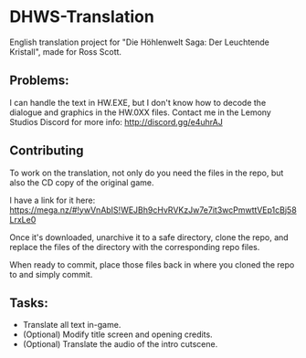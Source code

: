 # DHWS-Translation
English translation project for "Die Höhlenwelt Saga: Der Leuchtende Kristall", made for Ross Scott.

## Problems:
I can handle the text in HW.EXE, but I don't know how to decode the dialogue and graphics in the HW.0XX files.
Contact me in the Lemony Studios Discord for more info: http://discord.gg/e4uhrAJ

## Contributing
To work on the translation, not only do you need the files in the repo, but also the CD copy of the original game.

I have a link for it here: https://mega.nz/#!ywVnAbIS!WEJBh9cHvRVKzJw7e7it3wcPmwttVEp1cBj58LrxLe0

Once it's downloaded, unarchive it to a safe directory, clone the repo, and replace the files of the directory with the corresponding repo files.

When ready to commit, place those files back in where you cloned the repo to and simply commit.

## Tasks:

* Translate all text in-game.
* (Optional) Modify title screen and opening credits.
* (Optional) Translate the audio of the intro cutscene.
